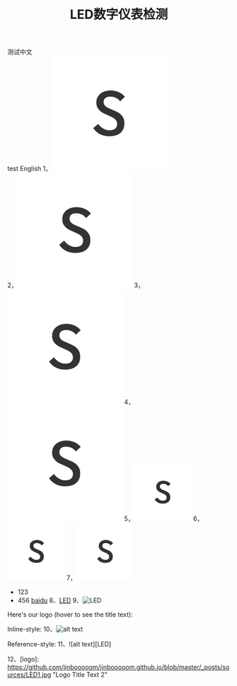 ﻿---
layout: post
title: LED数字仪表检测
featured-img: emile-perron-190221

---

测试中文  
test English
1，![test img1](sources/LED.jpg)  
2，![test img2](https://github.com/jinbooooom/jinbooooom.github.io/blob/master/_posts/sources/LED.jpg)
3，![test img3](LED.jpg)
4，![test img4](sources/LED.jpg)
5，<img src="sources/LED.jpg" alt="test img1" style="zoom:50%;" />
6，<img src="https://github.com/jinbooooom/jinbooooom.github.io/blob/master/_posts/sources/LED.jpg" style="zoom:50%;" />
7，<img src="LED.jpg" alt="test img1" style="zoom:50%;" />
- 123
- 456
[baidu](www.baidu.com)
8、[LED](LED.jpg)
9、![LED](LED1.jpg)

Here's our logo (hover to see the title text):

Inline-style:
10、![alt text](https://github.com/jinbooooom/jinbooooom.github.io/blob/master/_posts/sources/LED1.jpg "Logo Title Text 1")

Reference-style:
11、![alt text][LED]

12、[logo]: https://github.com/jinbooooom/jinbooooom.github.io/blob/master/_posts/sources/LED1.jpg "Logo Title Text 2"